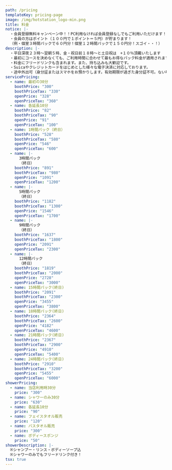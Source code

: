 ```yaml
---
path: /pricing
templateKey: pricing-page
image: /img/hotstation_logo-min.png
title: 料金
notice: |-
  ・会員登録無料キャンペーン中！！PC利用なければ会員登録なしでもご利用いただけます！
  ・会員の方はポイント（１００円で１ポイント＝５円）が貯まります！
  （例・個室３時間パックで６０円分！個室１２時間パックで１５０円分！スゴイ・・！）
description: |-
  ・平日深夜２３時～翌朝５時、金・祝日前１８時～と土日祝は　+１０％頂戴いたします
  ・最初にコースを決めなくても、ご利用時間に合わせて最もお得なパック料金が適用されます！！
  ・料金にフリードリンクも含まれます。また、持ち込みも大歓迎です。
  ・Suicaやクレジットカードをはじめとした様々な電子決済に対応しております。
  ・途中外出可（身分証またはスマホをお預かりします。有効期限が過ぎた身分証不可。ない場合は一旦清算になります。）
servicePricing:
  - name: 最初の30分
    boothPrice: "300"
    boothPriceTax: "330"
    openPrice: "328"
    openPriceTax: "360"
  - name: 各延長10分
    boothPrice: "82"
    boothPriceTax: "90"
    openPrice: "91"
    openPriceTax: "100"
  - name: 1時間パック（終日）
    boothPrice: "528"
    boothPriceTax: "580"
    openPrice: "546"
    openPriceTax: "600"
  - name: |-
      3時間パック
      （終日）
    boothPrice: "891"
    boothPriceTax: "980"
    openPrice: "1091"
    openPriceTax: "1200"
  - name: |-
      5時間パック
      （終日）
    boothPrice: "1182"
    boothPriceTax: "1300"
    openPrice: "1546"
    openPriceTax: "1700"
  - name: |-
      9時間パック
      （終日）
    boothPrice: "1637"
    boothPriceTax: "1800"
    openPrice: "2091"
    openPriceTax: "2300"
  - name: |-
      12時間パック
      （終日）
    boothPrice: "1819"
    boothPriceTax: "2000"
    openPrice: "2728"
    openPriceTax: "3000"
  - name: 15時間パック(終日)
    boothPrice: "2091"
    boothPriceTax: "2300"
    openPrice: "3455"
    openPriceTax: "3800"
  - name: 18時間パック(終日)
    boothPrice: "2364"
    boothPriceTax: "2600"
    openPrice: "4182"
    openPriceTax: "4600"
  - name: 21時間パック(終日)
    boothPrice: "2367"
    boothPriceTax: "2900"
    openPrice: "4910"
    openPriceTax: "5400"
  - name: 24時間パック(終日)
    boothPrice: "2910"
    boothPriceTax: "3200"
    openPrice: "5455"
    openPriceTax: "6000"
showerPricing:
  - name: 当店利用時30分
    price: "300"
  - name: シャワーのみ30分
    price: "630"
  - name: 各延長10分
    price: "90"
  - name: フェイスタオル販売
    price: "120"
  - name: バスタオル販売
    price: "300"
  - name: ボディースポンジ
    price: "50"
showerDescription: |-
  ※シャンプー・リンス・ボディーソープ込
  ※シャワーのみでもフリードリンク付き！
tsx: true
---
```

